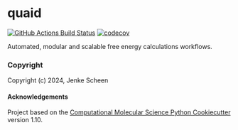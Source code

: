 quaid
==============================
[//]: # (Badges)
[![GitHub Actions Build Status](https://github.com/REPLACE_WITH_OWNER_ACCOUNT/quaid/workflows/CI/badge.svg)](https://github.com/REPLACE_WITH_OWNER_ACCOUNT/quaid/actions?query=workflow%3ACI)
[![codecov](https://codecov.io/gh/REPLACE_WITH_OWNER_ACCOUNT/quaid/branch/main/graph/badge.svg)](https://codecov.io/gh/REPLACE_WITH_OWNER_ACCOUNT/quaid/branch/main)


Automated, modular and scalable free energy calculations workflows.

### Copyright

Copyright (c) 2024, Jenke Scheen


#### Acknowledgements
 
Project based on the 
[Computational Molecular Science Python Cookiecutter](https://github.com/molssi/cookiecutter-cms) version 1.10.

